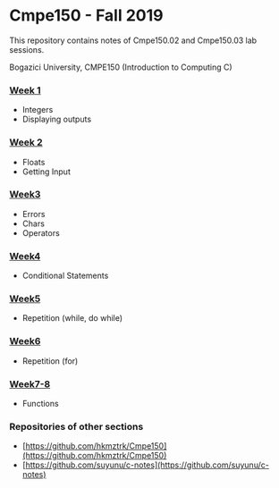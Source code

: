 # Cmpe150 - Fall 2019

This repository contains notes of Cmpe150.02 and Cmpe150.03 lab sessions. 

Bogazici University, CMPE150 (Introduction to Computing C) 

### [Week 1](week1/)

* Integers
* Displaying outputs

### [Week 2](week2/)

* Floats
* Getting Input

### [Week3](week3/) 

* Errors
* Chars
* Operators

### [Week4](week4/)

* Conditional Statements

### [Week5](week5/) 

* Repetition (while, do while)

### [Week6](week6/)

* Repetition (for)
### [Week7-8](week7-8/)
* Functions

### Repositories of other sections

* [https://github.com/hkmztrk/Cmpe150](https://github.com/hkmztrk/Cmpe150)  
* [https://github.com/suyunu/c-notes](https://github.com/suyunu/c-notes)

